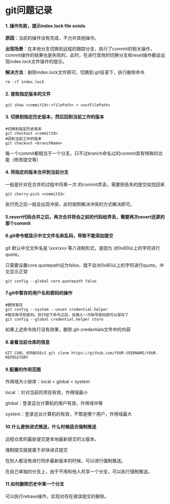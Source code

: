 # git问题记录

#### 1. 操作失败，提示index.lock  file exists

**原因**：当前的操作没有完成，不允许其他操作。

**出现场景**：在本地分支切换到远程的跟踪分支，执行了commit的相关操作，commit操作的结果也是失败的，此时，在进行其他的切换分支和reset操作都会出现index.lock文件操作的提示。

**解决方法**：删除index.lock文件即可，切换到.git目录下，执行删除命令

```shell
rm -rf index.lock
```



#### 2. 提取指定版本的文件

```shell
git show <commitId>:<filePath> > <outFilePath>
```



#### 3.  切换到指定历史版本，然后回到当前工作的版本

```shell
#切换到指定历史版本
git checkout <commitId>
#回到当前工作的版本
git checkout <branchName>
```

每一个commit都相当于一个分支，只不过branch命名过的commit具有特殊的功能（修改提交等）



#### 4. 将指定的版本合并到当前分支

一般是针对在合并的过程中将某一次 的commit弄丢，需要把丢失的提交给找回来

```shell
git cherry-pick <commitId>
```

执行完之后一般会出现冲突，此时按照解决冲突的方式解决即可。

#### 5.revert代码合并之后，再次合并将会之前的代码给弄丢，需要再次revert还原的那个commit

#### 6.git命令框显示中文文件名称乱码，导致不能添加提交

git 默认中文文件名是 \xxx\xxx 等八进制形式，是因为 对0x80以上的字符进行quote。

只需要设置core.quotepath设为false，就不会对0x80以上的字符进行quote。中文显示正常

```shell
git config --global core.quotepath false
```

#### 7.git中暂存的用户名和密码的操作

```shell
#删除暂存
git config --system --unset credential.helper
#暂存账号和密码。执行如下命令之后，在输入一次账号密码就可以保存了
git config --global credential.helper store
```

如果上述命令执行没有效果，删除.git-credentials文件中的内容

#### 8.查看当前仓库的信息

```shell
GIT_CURL_VERBOSE=1 git clone https://github.com/YOUR-USERNAME/YOUR-REPOSITORY
```

#### 9.配置的作用范围

作用域大小排序：local < global < system

local ：针对当前的项目有效，作用域最小

global：登录这台计算机的用户有效，作用域中等

system：登录这台计算机的有效，不管是哪个用户，作用域最大

#### 10.什么是快进式推送，什么时候适合强制推送

远程仓库的最新提交是本地最新提交的父版本。

强制提交就是属于非快进式提交

在别人都没有进行同步最新版本的时候，可以进行强制推送。

在自己单独的分支上，由于不用和他人共享一个分支，可以执行强制推送。

#### 11.如何删除历史中某一个分支

可以执行rebase操作，实现对存在错误提交的删除。

